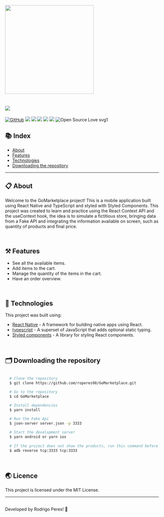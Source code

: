 <h1>
  <img src="assets/gorestaurantreadmelogo.png" width="290px"/>
</h1>

<h1>
    <img src="assets/gorestaurant.png"/>
</h1>

[![GitHub](https://img.shields.io/github/license/mashape/apistatus.svg)](https://github.com/roperes98/GoMarketplace/blob/master/LICENSE)
![](https://img.shields.io/github/package-json/v/roperes98/GoMarketplace.svg)
![](https://img.shields.io/github/last-commit/roperes98/GoMarketplace.svg?color=red)
![](https://img.shields.io/github/languages/count/roperes98/GoMarketplace.svg?color=lightgrey)
![](https://img.shields.io/github/languages/top/roperes98/GoMarketplace.svg?color=yellow)
![](https://img.shields.io/github/repo-size/roperes98/GoMarketplace.svg)
![Open Source Love svg1](https://badges.frapsoft.com/os/v1/GoMarketplace.svg?v=103)

## 📚 Index
- [About](#-about)
- [Features](#-features)
- [Technologies](#-technologies)
- [Downloading the repository](#-downloading-the-repository)

---

## 📋 About

Welcome to the GoMarketplace project! This is a mobile application built using React Native and TypeScript and styled with Styled Components. This project was created to learn and practice using the React Context API and the useContext hook, the idea is to simulate a fictitious store, bringing data from a Fake API and integrating the information available on screen, such as quantity of products and final price.

⠀⠀⠀⠀⠀⠀⠀⠀
## ⚒️ Features

- See all the available items.
- Add items to the cart.
- Manage the quantity of the items in the cart.
- Have an order overview.

⠀⠀⠀⠀⠀⠀⠀⠀
## 🚀 Technologies

This project was built using:

- [React Native](https://reactnative.dev) - A framework for building native apps using React.
- [typescript](https://www.typescriptlang.org) - A superset of JavaScript that adds optional static typing.
- [Styled components](https://styled-components.com/) - A library for styling React components.

⠀⠀⠀⠀⠀⠀⠀⠀

## 🗂️ Downloading the repository

```bash

  # Clone the repository
  $ git clone https://github.com/roperes98/GoMarketplace.git

  # Go to the repository
  $ cd GoMarketplace

  # Install dependencies
  $ yarn install
  
  # Run the Fake Api
  $ json-server server.json -p 3333

  # Start the development server
  $ yarn android or yarn ios
  
  # If the project does not show the products, run this command before initializing the Fake Api
  $ adb reverse tcp:3333 tcp:3333

```
⠀⠀⠀⠀⠀⠀⠀⠀

## 🌏 Licence

This project is licensed under the MIT License.<br>

---
⠀⠀⠀⠀⠀⠀⠀⠀<br>
Developed by Rodrigo Peres! 👾
